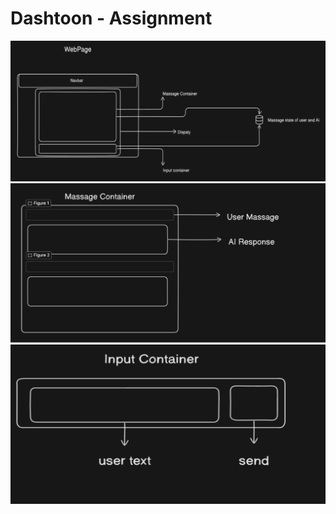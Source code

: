 # Dashtoon - Assignment
![Webpage](./src/assets/webpage.png)
![Massage Container](./src/assets/massageContainer.png)
![Input Container](./src/assets/inputContainer.png)
